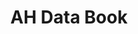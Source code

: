 ---
#This is just for you to quickly see what the file is - it can be anything you want
title: AH Data Book

#This must match the level for the page you want it to appear on
level: Additional

#This must match the category id for the table the table you wish this to appear in
category: databooklets

#This must match the subject you wish this to appear in
subject: Chemistry

#There should be an entry here for each column in the table you wish to populate:
Level of Study: AH
Data Book:
    - url: /chemistry/additional/databooks/HandAHChemDataBookletJun2021.pdf
      link_text: AH Data Booklet
---